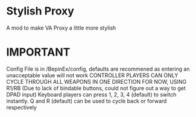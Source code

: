 # Stylish Proxy
A mod to make VA Proxy a little more stylish
# IMPORTANT
Config File is in <gamedir>/BepinEx/config, defaults are recommened as entering an unacceptable value will not work
CONTROLLER PLAYERS CAN ONLY CYCLE THROUGH ALL WEAPONS IN ONE DIRECTION FOR NOW, USING R1/RB  (Due to lack of bindable buttons, could not figure out a way to get DPAD input)
Keyboard players can press 1, 2, 3, 4 (default) to switch instantly. Q and R (default) can be used to cycle back or forward respectively
